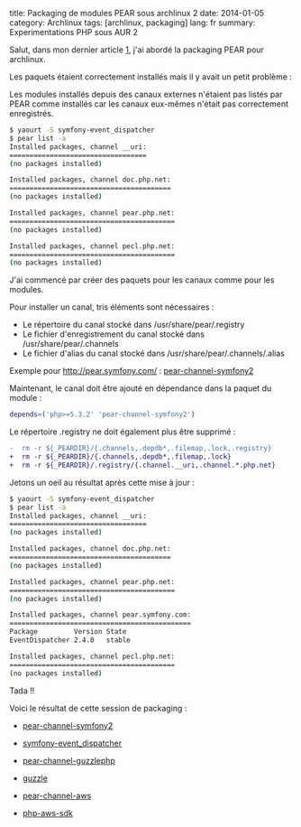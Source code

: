 title: Packaging de modules PEAR sous archlinux 2
date: 2014-01-05
category: Archlinux
tags: [archlinux, packaging]
lang: fr
summary: Experimentations PHP sous AUR 2

Salut, dans mon dernier article [1], j'ai abordé la packaging PEAR pour
archlinux.

Les paquets étaient correctement installés mais il y avait un petit problème :

Les modules installés depuis des canaux externes n'étaient pas listés par PEAR
comme installés car les canaux eux-mêmes n'était pas correctement enregistrés.

```.bash
$ yaourt -S symfony-event_dispatcher
$ pear list -a
Installed packages, channel __uri:
==================================
(no packages installed)

Installed packages, channel doc.php.net:
========================================
(no packages installed)

Installed packages, channel pear.php.net:
=========================================
(no packages installed)

Installed packages, channel pecl.php.net:
=========================================
(no packages installed)
```

J'ai commencé par créer des paquets pour les canaux comme pour les modules.

Pour installer un canal, tris éléments sont nécessaires :

* Le répertoire du canal stocké dans /usr/share/pear/.registry
* Le fichier d'enregistrement du canal stocké dans /usr/share/pear/.channels
* Le fichier d'alias du canal stocké dans /usr/share/pear/.channels/.alias

Exemple pour http://pear.symfony.com/ : 
[pear-channel-symfony2](https://aur.archlinux.org/packages/pe/pear-channel-symfony2/PKGBUILD)


Maintenant, le canal doit être ajouté en dépendance dans la paquet du module :

```.bash
depends=('php>=5.3.2' 'pear-channel-symfony2')
```

Le répertoire .registry ne doit également plus être supprimé :

```.diff
-  rm -r ${_PEARDIR}/{.channels,.depdb*,.filemap,.lock,.registry}
+  rm -r ${_PEARDIR}/{.channels,.depdb*,.filemap,.lock}
+  rm -r ${_PEARDIR}/.registry/{.channel.__uri,.channel.*.php.net}
```

Jetons un oeil au résultat après cette mise à jour :

```.bash
$ yaourt -S symfony-event_dispatcher
$ pear list -a
Installed packages, channel __uri:
==================================
(no packages installed)

Installed packages, channel doc.php.net:
========================================
(no packages installed)

Installed packages, channel pear.php.net:
=========================================
(no packages installed)

Installed packages, channel pear.symfony.com:
=============================================
Package         Version State
EventDispatcher 2.4.0   stable

Installed packages, channel pecl.php.net:
=========================================
(no packages installed)
```

Tada !!

Voici le résultat de cette session de packaging :

* [pear-channel-symfony2](https://aur.archlinux.org/packages/pe/pear-channel-symfony2/)

* [symfony-event_dispatcher](https://aur.archlinux.org/packages/symfony-event_dispatcher/)

* [pear-channel-guzzlephp](https://aur.archlinux.org/packages/pear-channel-guzzlephp/)

* [guzzle](https://aur.archlinux.org/packages/guzzle/)

* [pear-channel-aws](https://aur.archlinux.org/packages/pear-channel-aws/)

* [php-aws-sdk](https://aur.archlinux.org/packages/php-aws-sdk/)

[1]: ./aur-pear-fr.html "aur-pear"
